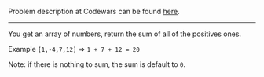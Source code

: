 Problem description at Codewars can be found
[here](https://www.codewars.com/kata/5715eaedb436cf5606000381/train/python).

-------------

You get an array of numbers, return the sum of all of the positives ones.

Example `[1,-4,7,12]` => `1 + 7 + 12 = 20`

Note: if there is nothing to sum, the sum is default to `0`.
